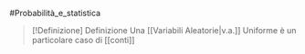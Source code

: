 #Probabilità_e_statistica 
>[!Definizione]  Definizione
>Una [[Variabili Aleatorie|v.a.]] Uniforme è un particolare caso di [[conti]]